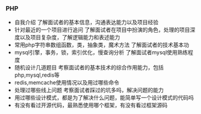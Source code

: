 ### PHP
- 自我介绍
了解面试者的基本信息，沟通表达能力以及项目经验
- 针对最近的一个项目进行追问
了解面试者在项目中扮演的角色，处理的项目深度以及项目复杂度，了解逻辑能力和表述能力
- 常用php字符串数组函数，类，抽象类，魔术方法
了解面试者的技术基本功
- mysql引擎，事务，锁，索引优化，慢查询分析
了解面试者mysql使用熟练程度
- 随机设计几道题目
考察面试者的基本技术的综合作用能力，包括php,mysql,redis等
- redis,memcache使用情况以及用过哪些命令
- 处理过哪些线上问题
考察面试者踩过的坑多吗，解决问题的能力
- 用过哪些设计模式，都是为了解决什么问题，能简单写一个设计模式的代码吗
- 有没有看过开源代码，最熟悉使用哪个框架，有没有看过框架源码